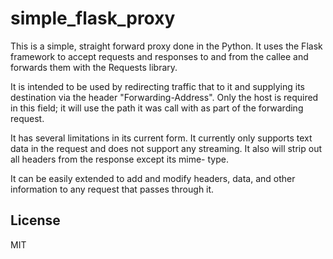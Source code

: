 simple_flask_proxy
==================

This is a simple, straight forward proxy done in the Python.  It uses 
the Flask framework to accept requests and responses to and from the 
callee and forwards them with the Requests library.

It is intended to be used by redirecting traffic that to it and supplying
its destination via the header "Forwarding-Address".  Only the host is
required in this field; it will use the path it was call with as part
of the forwarding request.

It has several limitations in its current form.  It currently only 
supports text data in the request and does not support any streaming.
It also will strip out all headers from the response except its mime-
type.

It can be easily extended to add and modify headers, data, and other 
information to any request that passes through it.  

License
---

MIT   
